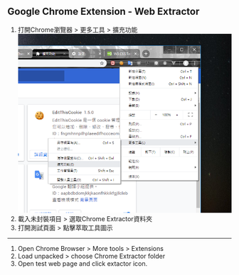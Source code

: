 ## Google Chrome Extension - Web Extractor

1. 打開Chrome瀏覽器 > 更多工具 > 擴充功能
![1.png](1.png)
2. 載入未封裝項目 > 選取Chrome Extractor資料夾
3. 打開測試頁面 > 點擊萃取工具圖示
---
1. Open Chrome Browser > More tools >  Extensions
2. Load unpacked > choose Chrome Extractor folder 
3. Open test web page and click extactor icon.
